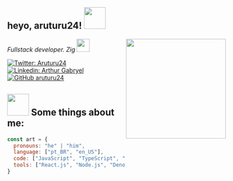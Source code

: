 <h2> heyo, aruturu24!
 <img src="https://media0.giphy.com/media/3ohzdObIZhSm2oHSIo/giphy.gif?cid=6c09b952a09bb29d382a4df017940635073cb3839b9d70ba&rid=giphy.gif" width="50">
</h2>
<img align='right' src="https://media1.giphy.com/media/L7NkQJEhLdjrLl7sLG/giphy.gif?cid=6c09b9527c9823baf1dea9782583cbdb6d88f9b69291cb6d&rid=giphy.gif" width="230">
<p>
 <em>
  Fullstack developer.
  Zig
  <img src="https://media.giphy.com/media/WUlplcMpOCEmTGBtBW/giphy.gif" width="30"> 
 </em>
</p>

[![Twitter: Aruturu24](https://img.shields.io/twitter/follow/Aruturu24?style=social)](https://twitter.com/Aruturu24)
[![Linkedin: Arthur Gabryel](https://img.shields.io/badge/-ArthurGabryel-blue?style=flat-square&logo=Linkedin&logoColor=white&link=https://www.linkedin.com/in/aruturu24)](https://www.linkedin.com/in/aruturu24)
[![GitHub aruturu24](https://img.shields.io/github/followers/aruturu24?label=follow&style=social)](https://github.com/aruturu24)


<h2>
 <img src="https://media1.giphy.com/media/ujma2xI2LvKYRMAtE1/giphy.gif?cid=6c09b9529e980696713c3eb993f796f6fab1e5b6fc630175&rid=giphy.gif" width="50">
 Some things about me:
</h2>

```javascript
const art = {
  pronouns: "he" | "him",
  language: ["pt_BR", "en_US"],
  code: ["JavaScript", "TypeScript", "Python", "Zig"],
  tools: ["React.js", "Node.js", "Deno", "Styled-Components", "Taildwind", "FastAPI", "Flask", "Docker"]
}
```
